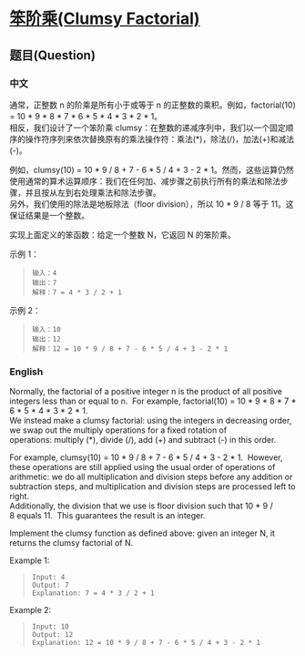 # [笨阶乘(Clumsy Factorial)](https://leetcode-cn.com/problems/clumsy-factorial/)
## 题目(Question)
### 中文
通常，正整数 n 的阶乘是所有小于或等于 n 的正整数的乘积。例如，factorial(10) = 10 * 9 * 8 * 7 * 6 * 5 * 4 * 3 * 2 * 1。<br>
相反，我们设计了一个笨阶乘 clumsy：在整数的递减序列中，我们以一个固定顺序的操作符序列来依次替换原有的乘法操作符：乘法(*)，除法(/)，加法(+)和减法(-)。

例如，clumsy(10) = 10 * 9 / 8 + 7 - 6 * 5 / 4 + 3 - 2 * 1。然而，这些运算仍然使用通常的算术运算顺序：我们在任何加、减步骤之前执行所有的乘法和除法步骤，并且按从左到右处理乘法和除法步骤。<br>
另外，我们使用的除法是地板除法（floor division），所以 10 * 9 / 8 等于 11。这保证结果是一个整数。

实现上面定义的笨函数：给定一个整数 N，它返回 N 的笨阶乘。

示例 1：
>`输入：4`<br>
>`输出：7`<br>
>`解释：7 = 4 * 3 / 2 + 1`

示例 2：
>`输入：10`<br>
>`输出：12`<br>
>`解释：12 = 10 * 9 / 8 + 7 - 6 * 5 / 4 + 3 - 2 * 1`
### English
Normally, the factorial of a positive integer n is the product of all positive integers less than or equal to n.  For example, factorial(10) = 10 * 9 * 8 * 7 * 6 * 5 * 4 * 3 * 2 * 1.<br>
We instead make a clumsy factorial: using the integers in decreasing order, we swap out the multiply operations for a fixed rotation of operations: multiply (*), divide (/), add (+) and subtract (-) in this order.

For example, clumsy(10) = 10 * 9 / 8 + 7 - 6 * 5 / 4 + 3 - 2 * 1.  However, these operations are still applied using the usual order of operations of arithmetic: we do all multiplication and division steps before any addition or subtraction steps, and multiplication and division steps are processed left to right.<br>
Additionally, the division that we use is floor division such that 10 * 9 / 8 equals 11.  This guarantees the result is an integer.

Implement the clumsy function as defined above: given an integer N, it returns the clumsy factorial of N.

Example 1:
>`Input: 4`<br>
>`Output: 7`<br>
>`Explanation: 7 = 4 * 3 / 2 + 1`

Example 2:
>`Input: 10`<br>
>`Output: 12`<br>
>`Explanation: 12 = 10 * 9 / 8 + 7 - 6 * 5 / 4 + 3 - 2 * 1`
